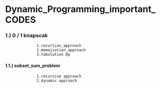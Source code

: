 # Dynamic_Programming_important_ CODES

###  1.)     0 / 1 knapscak
                  1.recurtion_approach
                  2.memoization_approach
                  3.tabulation Dp
                  
 #### 1.1.)     subset_sum_problem
                  1.recursive approach
                  2.dynamic approach
                  
